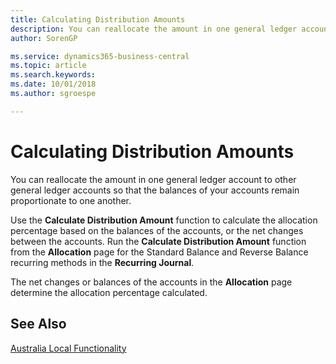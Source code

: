 ```yaml
---
title: Calculating Distribution Amounts 
description: You can reallocate the amount in one general ledger account to other general ledger accounts so that the balances of your accounts remain proportionate to one another.
author: SorenGP

ms.service: dynamics365-business-central
ms.topic: article
ms.search.keywords:
ms.date: 10/01/2018
ms.author: sgroespe

---
```

# Calculating Distribution Amounts
You can reallocate the amount in one general ledger account to other general ledger accounts so that the balances of your accounts remain proportionate to one another.  
  
 Use the **Calculate Distribution Amount** function to calculate the allocation percentage based on the balances of the accounts, or the net changes between the accounts. Run the **Calculate Distribution Amount** function from the **Allocation** page for the Standard Balance and Reverse Balance recurring methods in the **Recurring Journal**.  
  
 The net changes or balances of the accounts in the **Allocation** page determine the allocation percentage calculated.  
  
## See Also  
 [Australia Local Functionality](australia-local-functionality.md)